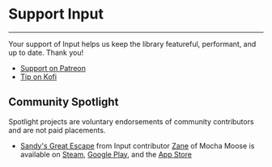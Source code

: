 # Support Input

---

Your support of Input helps us keep the library featureful, performant, and up to date. Thank you!
- [Support on Patreon](https://www.patreon.com/AlynneKeith)
- [Tip on Kofi](https://ko-fi.com/offalynne)

## Community Spotlight

Spotlight projects are voluntary endorsements of community contributors and are not paid placements.

- [Sandy's Great Escape](https://store.steampowered.com/app/2457870/Sandys_Great_Escape/) from Input contributor [Zane](https://github.com/offalynne/Input/pulls?q=is%3Apr+author%3Aarzulo) of Mocha Moose is available on [Steam](https://store.steampowered.com/app/2457870/Sandys_Great_Escape/), [Google Play](https://play.google.com/store/apps/details?id=com.mochamoose.sandysgreatescape), and the [App Store](https://apps.apple.com/ca/app/sandys-great-escape/)